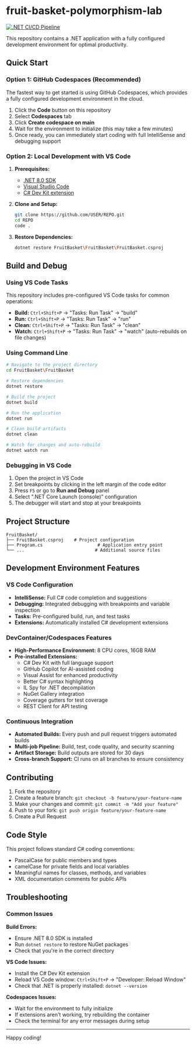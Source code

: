 # fruit-basket-polymorphism-lab

[![.NET CI/CD Pipeline](https://github.com/oop-jccc/fruit-basket-polymorphism-lab/actions/workflows/ci.yml/badge.svg)](https://github.com/oop-jccc/fruit-basket-polymorphism-lab/actions/workflows/ci.yml)

This repository contains a .NET application with a fully configured development environment for optimal productivity.

## Quick Start

### Option 1: GitHub Codespaces (Recommended)
The fastest way to get started is using GitHub Codespaces, which provides a fully configured development environment in the cloud.

1. Click the **Code** button on this repository
2. Select **Codespaces** tab
3. Click **Create codespace on main**
4. Wait for the environment to initialize (this may take a few minutes)
5. Once ready, you can immediately start coding with full IntelliSense and debugging support

### Option 2: Local Development with VS Code
1. **Prerequisites:**
   - [.NET 8.0 SDK](https://dotnet.microsoft.com/download/dotnet/8.0)
   - [Visual Studio Code](https://code.visualstudio.com/)
   - [C# Dev Kit extension](https://marketplace.visualstudio.com/items?itemName=ms-dotnettools.csdevkit)

2. **Clone and Setup:**
   ```bash
   git clone https://github.com/USER/REPO.git
   cd REPO
   code .
   ```

3. **Restore Dependencies:**
   ```bash
   dotnet restore FruitBasket\FruitBasket\FruitBasket.csproj
   ```

## Build and Debug

### Using VS Code Tasks
This repository includes pre-configured VS Code tasks for common operations:

- **Build:** `Ctrl+Shift+P` → "Tasks: Run Task" → "build"
- **Run:** `Ctrl+Shift+P` → "Tasks: Run Task" → "run"
- **Clean:** `Ctrl+Shift+P` → "Tasks: Run Task" → "clean"
- **Watch:** `Ctrl+Shift+P` → "Tasks: Run Task" → "watch" (auto-rebuilds on file changes)

### Using Command Line
```bash
# Navigate to the project directory
cd FruitBasket\FruitBasket

# Restore dependencies
dotnet restore

# Build the project
dotnet build

# Run the application
dotnet run

# Clean build artifacts
dotnet clean

# Watch for changes and auto-rebuild
dotnet watch run
```

### Debugging in VS Code
1. Open the project in VS Code
2. Set breakpoints by clicking in the left margin of the code editor
3. Press `F5` or go to **Run and Debug** panel
4. Select ".NET Core Launch (console)" configuration
5. The debugger will start and stop at your breakpoints

## Project Structure

```
FruitBasket/
├── FruitBasket.csproj    # Project configuration
├── Program.cs                     # Application entry point
└── ...                           # Additional source files
```

## Development Environment Features

### VS Code Configuration
- **IntelliSense:** Full C# code completion and suggestions
- **Debugging:** Integrated debugging with breakpoints and variable inspection
- **Tasks:** Pre-configured build, run, and test tasks
- **Extensions:** Automatically installed C# development extensions

### DevContainer/Codespaces Features
- **High-Performance Environment:** 8 CPU cores, 16GB RAM
- **Pre-installed Extensions:**
  - C# Dev Kit with full language support
  - GitHub Copilot for AI-assisted coding
  - Visual Assist for enhanced productivity
  - Better C# syntax highlighting
  - IL Spy for .NET decompilation
  - NuGet Gallery integration
  - Coverage gutters for test coverage
  - REST Client for API testing

### Continuous Integration
- **Automated Builds:** Every push and pull request triggers automated builds
- **Multi-job Pipeline:** Build, test, code quality, and security scanning
- **Artifact Storage:** Build outputs are stored for 30 days
- **Cross-branch Support:** CI runs on all branches to ensure consistency

## Contributing

1. Fork the repository
2. Create a feature branch: `git checkout -b feature/your-feature-name`
3. Make your changes and commit: `git commit -m "Add your feature"`
4. Push to your fork: `git push origin feature/your-feature-name`
5. Create a Pull Request

## Code Style

This project follows standard C# coding conventions:
- PascalCase for public members and types
- camelCase for private fields and local variables
- Meaningful names for classes, methods, and variables
- XML documentation comments for public APIs

## Troubleshooting

### Common Issues

**Build Errors:**
- Ensure .NET 8.0 SDK is installed
- Run `dotnet restore` to restore NuGet packages
- Check that you're in the correct directory

**VS Code Issues:**
- Install the C# Dev Kit extension
- Reload VS Code window: `Ctrl+Shift+P` → "Developer: Reload Window"
- Check that .NET is properly installed: `dotnet --version`

**Codespaces Issues:**
- Wait for the environment to fully initialize
- If extensions aren't working, try rebuilding the container
- Check the terminal for any error messages during setup

---

Happy coding!
